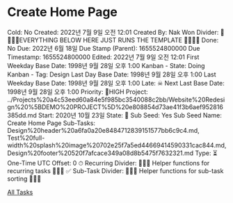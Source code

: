 # Create Home Page

Cold: No
Created: 2022년 7월 9일 오전 12:01
Created By: Nak Won
Divider: 🛑🛑🛑🛑EVERYTHING BELOW HERE JUST RUNS THE TEMPLATE 🛑🛑🛑🛑
Done: No
Due: 2022년 6월 18일
Due Stamp (Parent): 1655524800000
Due Timestamp: 1655524800000
Edited: 2022년 7월 9일 오전 12:01
First Weekday Base Date: 1998년 9월 28일 오후 1:00
Kanban - State: Doing
Kanban - Tag: Design
Last Day Base Date: 1998년 9월 28일 오후 1:00
Last Weekday Base Date: 1998년 9월 28일 오후 1:00
Late: ☠
Next Last Base Date: 1998년 9월 28일 오후 1:00
Priority: 🚨HIGH
Project: ../Projects%20a4c53eed60a84e5f985bc3540088c2bb/Website%20Redesign%20%5BDEMO%20PROJECT%5D%20e808854d73ae41f3b6aef952816385dd.md
Start: 2020년 10월 23일
State: 🔴
Sub Seed: Yes
Sub Seed Name: Create Home Page
Sub-Tasks: Design%20header%20a6fa0a20e8484712839151577bb6c9c4.md, Test%20full-width%20splash%20image%20702e25f7a5ed44669414590331cac844.md, Design%20footer%20520f7afcace349a08d8b5475f7632321.md
Type: ⏳One-Time
UTC Offset: 0
⏱ Recurring Divider: 🛑🛑🛑 Helper functions for recurring tasks 🛑🛑🛑
✅ Sub-Task Divider: 🛑🛑🛑 Helper functions for sub-task sorting 🛑🛑🛑

[All Tasks](Create%20Home%20Page%202d07bc9f7ac4438ebc2a61054ccaeb35/All%20Tasks%202823665469a54d8eb779fd50e184191c.csv)